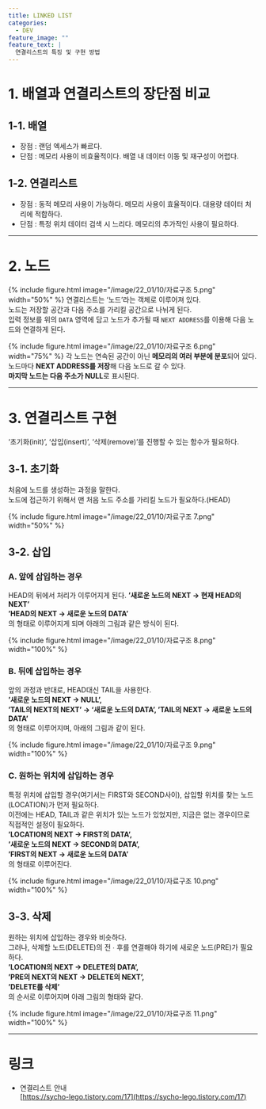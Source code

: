 ```yaml
---
title: LINKED LIST
categories:
  - DEV
feature_image: ""
feature_text: |
  연결리스트의 특징 및 구현 방법
---
```


# 1. 배열과 연결리스트의 장단점 비교

## 1-1. 배열

- 장점 : 랜덤 엑세스가 빠르다.
- 단점 : 메모리 사용이 비효율적이다. 배열 내 데이터 이동 및 재구성이 어렵다.

## 1-2. 연결리스트

- 장점 : 동적 메모리 사용이 가능하다. 메모리 사용이 효율적이다. 대용량 데이터 처리에 적합하다.
- 단점 : 특정 위치 데이터 검색 시 느리다. 메모리의 추가적인 사용이 필요하다.

---

# 2. 노드

{% include figure.html
image="/image/22_01/10/자료구조 5.png" width="50%" %}
연결리스트는 ‘노드’라는 객체로 이루어져 있다.  
노드는 저장할 공간과 다음 주소를 가리킬 공간으로 나뉘게 된다.  
입력 정보를 위의 `DATA` 영역에 담고 노드가 추가될 때 `NEXT ADDRESS`를 이용해 다음 노드와 연결하게 된다.

{% include figure.html
image="/image/22_01/10/자료구조 6.png" width="75%" %}
각 노드는 연속된 공간이 아닌 **메모리의 여러 부분에 분포**되어 있다.  
노드마다 **NEXT ADDRESS를 저장**해 다음 노드로 갈 수 있다.  
**마지막 노드는 다음 주소가 NULL**로 표시된다.

---

# 3. 연결리스트 구현

‘초기화(init)’, ‘삽입(insert)’, ‘삭제(remove)’를 진행할 수 있는 함수가 필요하다.

## 3-1. 초기화

처음에 노드를 생성하는 과정을 말한다.  
노드에 접근하기 위해서 맨 처음 노드 주소를 가리킬 노드가 필요하다.(HEAD)

{% include figure.html
image="/image/22_01/10/자료구조 7.png" width="50%" %}

## 3-2. 삽입

### A. 앞에 삽입하는 경우

HEAD의 뒤에서 처리가 이루어지게 된다.
**’새로운 노드의 NEXT → 현재 HEAD의 NEXT’  
’HEAD의 NEXT → 새로운 노드의 DATA’**  
의 형태로 이루어지게 되며 아래의 그림과 같은 방식이 된다.

{% include figure.html
image="/image/22_01/10/자료구조 8.png" width="100%" %}

### B. 뒤에 삽입하는 경우

앞의 과정과 반대로, HEAD대신 TAIL을 사용한다.  
**’새로운 노드의 NEXT → NULL’,  
’TAIL의 NEXT의 NEXT’ → ‘새로운 노드의 DATA’,
’TAIL의 NEXT → 새로운 노드의 DATA’**  
의 형태로 이루어지며, 아래의 그림과 같이 된다.

{% include figure.html
image="/image/22_01/10/자료구조 9.png" width="100%" %}

### C. 원하는 위치에 삽입하는 경우

특정 위치에 삽입할 경우(여기서는 FIRST와 SECOND사이), 삽입할 위치를 찾는 노드(LOCATION)가 먼저 필요하다.  
이전에는 HEAD, TAIL과 같은 위치가 있는 노드가 있었지만, 지금은 없는 경우이므로 직접적인 설정이 필요하다.  
**’LOCATION의 NEXT → FIRST의 DATA’,  
’새로운 노드의 NEXT → SECOND의 DATA’,  
’FIRST의 NEXT → 새로운 노드의 DATA’**  
의 형태로 이루어진다.

{% include figure.html
image="/image/22_01/10/자료구조 10.png" width="100%" %}

## 3-3. 삭제

원하는 위치에 삽입하는 경우와 비슷하다.  
그러나, 삭제할 노드(DELETE)의 전 ∙ 후를 연결해야 하기에 새로운 노드(PRE)가 필요하다.  
**’LOCATION의 NEXT → DELETE의 DATA’,  
’PRE의 NEXT의 NEXT → DELETE의 NEXT’,  
’DELETE를 삭제’**  
의 순서로 이루어지며 아래 그림의 형태와 같다.

{% include figure.html
image="/image/22_01/10/자료구조 11.png" width="100%" %}

---

# 링크

- 연결리스트 안내  
  [https://sycho-lego.tistory.com/17](https://sycho-lego.tistory.com/17)
